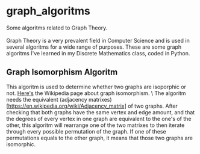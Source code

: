 # graph_algoritms
Some algoritms related to Graph Theory.
\
\
Graph Theory is a very prevalent field in Computer Science and is used in several algoritms for a wide range of purposes. These are some graph algoritms I've learned in my Discrete Mathematics class, coded in Python.

## Graph Isomorphism Algoritm

This algoritm is used to determine whether two graphs are isoporphic or not. [Here's](https://en.wikipedia.org/wiki/Graph_isomorphism) the Wikipedia page about graph isomorphism. \ The algoritm needs the equivalent (adjacency matrixes)[https://en.wikipedia.org/wiki/Adjacency_matrix] of two graphs. After checking that both graphs have the same vertex and edge amount, and that the degrees of every vertex in one graph are equivalent to the one's of the other, this algoritm will rearrange one of the two matrixes to then iterate through every possible permutation of the graph. If one of these permutations equals to the other graph, it means that those two graphs are isomorphic.
